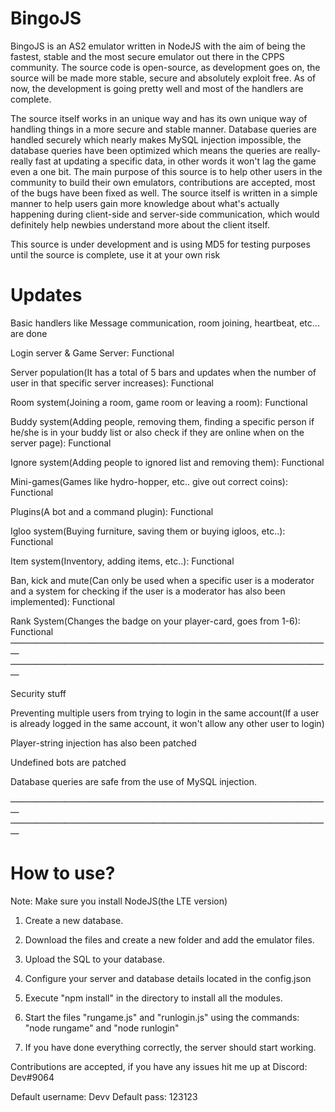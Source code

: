 # BingoJS

BingoJS is an AS2 emulator written in NodeJS with the aim of being the fastest, stable and the most secure emulator out there in the CPPS community. The source code is open-source, as development goes on, the source will be made more stable, secure and absolutely exploit free. As of now, the development is going pretty well and most of the handlers are complete.

The source itself works in an unique way and has its own unique way of handling things in a more secure and stable manner. Database queries are handled securely which nearly makes MySQL injection impossible,  the database queries have been optimized which means the queries are really-really fast at updating a specific data, in other words it won't lag the game even a  one bit. The main purpose of this source is to help other users in the community to build their own emulators, contributions are accepted, most of the bugs have been fixed as well.  The source itself is written in a simple manner to help users gain more knowledge about what's actually happening during client-side and server-side communication, which would definitely help newbies understand more about the client itself.

This source is under development and is using MD5 for testing purposes until the source is complete, use it at your own risk

# Updates

Basic handlers like Message communication, room joining,  heartbeat, etc... are done

Login server & Game Server: Functional

Server population(It has a total of 5 bars and updates when the number of user in that specific server increases): Functional

Room system(Joining a room, game room or leaving a room): Functional

Buddy system(Adding people, removing them, finding  a specific person if he/she is in your buddy list or also check if  they are online when on the server page): Functional

Ignore system(Adding people to ignored list and removing them): Functional

Mini-games(Games like hydro-hopper, etc.. give out correct coins): Functional

Plugins(A bot and a command plugin): Functional

Igloo system(Buying furniture, saving them or buying igloos, etc..): Functional

Item system(Inventory, adding items, etc..): Functional

Ban, kick and mute(Can only be used when a specific user is a moderator and a system for checking if the user is a moderator has also been implemented): Functional

Rank System(Changes the badge on your player-card, goes from 1-6): Functional
                                                                             
                                                                             
                                                                            
Security stuff

Preventing multiple users from trying to login in the same account(If a user is already logged in the same account, it won't allow any other user to login)

Player-string injection has also been patched

Undefined bots are patched

Database queries are safe from the use of MySQL injection.

                                                                             
                                                                             

# How to use?

Note: Make sure you install NodeJS(the LTE version)


1. Create a new database.

2. Download the files and create a new folder and add the emulator files.

3. Upload the SQL to your database.

4. Configure your server and database details located in the config.json

5. Execute "npm install" in the directory to install all the modules.

6. Start the files "rungame.js" and "runlogin.js" using the commands: "node rungame" and "node runlogin"

7. If you have done everything correctly, the server should start working.

Contributions are accepted, if you have any issues hit me up at Discord: Dev#9064

Default username: Devv
Default pass: 123123
                                                                             
